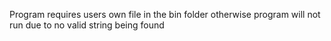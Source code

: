 Program requires users own file in the bin folder otherwise program will not run due to no valid string being found
